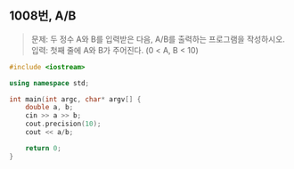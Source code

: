 ## 1008번, A/B

> 문제: 두 정수 A와 B를 입력받은 다음, A/B를 출력하는 프로그램을 작성하시오.  
> 입력: 첫째 줄에 A와 B가 주어진다. (0 < A, B < 10)

```C++
#include <iostream>

using namespace std;

int main(int argc, char* argv[] {
    double a, b;
    cin >> a >> b;
    cout.precision(10);
    cout << a/b;

    return 0;
}
```
